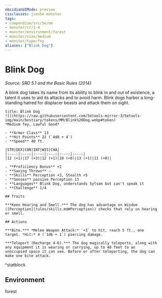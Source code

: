 ```yaml
---
obsidianUIMode: preview
cssclasses: json5e-monster
tags:
- compendium/src/5e/mm
- monster/cr/1-4
- monster/environment/forest
- monster/size/medium
- monster/type/fey
aliases: ["Blink Dog"]
---
```

# Blink Dog
*Source: SRD 5.1 and the Basic Rules (2014)*  

A blink dog takes its name from its ability to blink in and out of existence, a talent it uses to aid its attacks and to avoid harm. Blink dogs harbor a long-standing hatred for displacer beasts and attack them on sight.

```ad-statblock
title: Blink Dog
![](https://raw.githubusercontent.com/5etools-mirror-3/5etools-img/main/bestiary/tokens/MM/Blink%20Dog.webp#token)
*Medium fey, Lawful Good*

- **Armor Class** 13
- **Hit Points** 22 (`4d8 + 4`)
- **Speed** 40 ft.

|STR|DEX|CON|INT|WIS|CHA|
|:---:|:---:|:---:|:---:|:---:|:---:|
|12 (+1)|17 (+3)|12 (+1)|10 (+0)|13 (+1)|11 (+0)|

- **Proficiency Bonus** +2
- **Saving Throws** ⏤
- **Skills** Perception +3, Stealth +5
- **Senses** passive Perception 13
- **Languages** Blink Dog, understands Sylvan but can't speak it
- **Challenge** 1/4

## Traits

***Keen Hearing and Smell.*** The dog has advantage on Wisdom ([Perception](rules/skills.md#Perception)) checks that rely on hearing or smell.

## Actions

***Bite.*** *Melee Weapon Attack:* `+3` to hit, reach 5 ft., one target. *Hit:* 4 (`1d6 + 1`) piercing damage.

***Teleport (Recharge 4-6).*** The dog magically teleports, along with any equipment it is wearing or carrying, up to 40 feet to an unoccupied space it can see. Before or after teleporting, the dog can make one bite attack.
```
^statblock

## Environment

forest